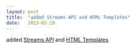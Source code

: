 ```yaml
---
layout: post
title:  "added Streams API and HTML Templates"
date:   2013-02-19
---
```


added <a href="http://www.w3.org/TR/streams-api/">Streams API</a> and <a href="http://www.w3.org/TR/html-templates/">HTML Templates</a>